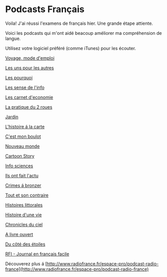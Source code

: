 Podcasts Français
===

Voila! J'ai réussi l'examens de français hier. Une grande étape attiente.

Voici les podcasts qui m'ont aidé beacoup améliorer ma compréhension de langue.

Utilisez votre logiciel préféré (comme iTunes) pour les écouter.

[Voyage, mode d'emploi](http://radiofrance-podcast.net/podcast09/rss_11645.xml) 

[Les uns pour les autres](http://radiofrance-podcast.net/podcast09/rss_12676.xml)

[Les pourquoi](http://radiofrance-podcast.net/podcast09/rss_11584.xml)

[Les sense de l'info](http://radiofrance-podcast.net/podcast09/rss_10586.xml)

[Les carnet d'economie](http://radiofrance-podcast.net/podcast09/rss_12576.xml)

[La pratique du 2 roues](http://radiofrance-podcast.net/podcast09/rss_11603.xml)

[Jardin](http://radiofrance-podcast.net/podcast09/rss_11602.xml)

[L'histoire á la carte](http://radiofrance-podcast.net/podcast09/rss_13814.xml)

[C'est mon boulot](http://radiofrance-podcast.net/podcast09/rss_11617.xml)

[Nouveau monde](http://radiofrance-podcast.net/podcast09/rss_18998.xml)

[Cartoon Story](http://radiofrance-podcast.net/podcast09/rss_13819.xml)

[Info sciences](http://radiofrance-podcast.net/podcast09/rss_11074.xml)

[Ils ont fait l'actu](http://radiofrance-podcast.net/podcast09/rss_13824.xml)

[Crimes á bronzer](http://radiofrance-podcast.net/podcast09/rss_13789.xml)

[Tout et son contraire](http://radiofrance-podcast.net/podcast09/rss_11171.xml)

[Histoires littorales](http://radiofrance-podcast.net/podcast09/rss_12453.xml)

[Histoire d'une vie](http://radiofrance-podcast.net/podcast09/rss_13821.xml)

[Chronicles du ciel](http://radiofrance-podcast.net/podcast09/rss_18996.xml)

[A livre ouvert](http://radiofrance-podcast.net/podcast09/rss_11591.xml)

[Du côté des étoiles](http://radiofrance-podcast.net/podcast09/rss_11584.xml)

[RFI - Journal en français facile](http://www1.rfi.fr/radiofr/podcast/journalFrancaisFacile.asp)

Découverez plus á [http://www.radiofrance.fr/espace-pro/podcast-radio-france](http://www.radiofrance.fr/espace-pro/podcast-radio-france)

